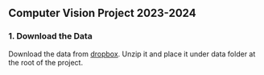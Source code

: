 ## Computer Vision Project 2023-2024

### 1. Download the Data
Download the data from [dropbox](https://www.dropbox.com/s/hmz8m8sd3d2u8xj/images.zip). Unzip it and place it under data folder at the root of the project.
